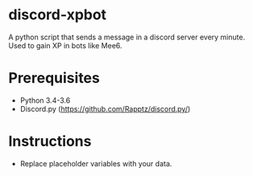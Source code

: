 # discord-xpbot
A python script that sends a message in a discord server every minute. Used to gain XP in bots like Mee6.

# Prerequisites
* Python 3.4-3.6
* Discord.py (https://github.com/Rapptz/discord.py/)

# Instructions
* Replace placeholder variables with your data.
